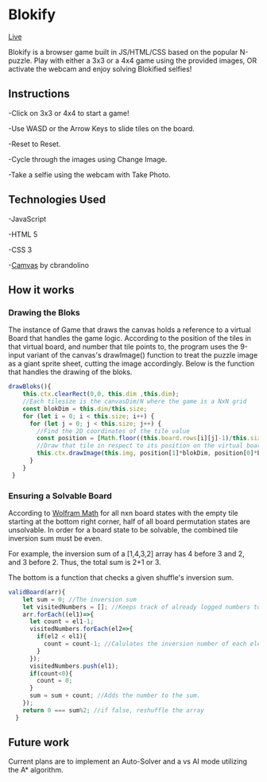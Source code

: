# Blokify

[Live](https://mzril.github.io/Blokify/)

Blokify is a browser game built in JS/HTML/CSS based on the popular N-puzzle. Play with either a 3x3 or a 4x4 game using the provided images, OR activate the webcam and enjoy solving Blokified selfies!

## Instructions

-Click on 3x3 or 4x4 to start a game!

-Use WASD or the Arrow Keys to slide tiles on the board.

-Reset to Reset.

-Cycle through the images using Change Image.

-Take a selfie using the webcam with Take Photo.



## Technologies Used

-JavaScript

-HTML 5

-CSS 3 

-[Camvas](https://github.com/cbrandolino/camvas) by cbrandolino

## How it works

### Drawing the Bloks

The instance of Game that draws the canvas holds a reference to a virtual Board that handles the game logic. 
According to the position of the tiles in that virtual board, and number that tile points to, the program uses the 9-input variant of the canvas's drawImage() function to treat the puzzle image as a giant sprite sheet, cutting the image accordingly.
Below is the function that handles the drawing of the bloks.

```javascript
drawBloks(){
    this.ctx.clearRect(0,0, this.dim ,this.dim);
    //Each tilesize is the canvasDim/N where the game is a NxN grid
    const blokDim = this.dim/this.size;
    for (let i = 0; i < this.size; i++) {
      for (let j = 0; j < this.size; j++) {
        //Find the 2D coordinates of the tile value
        const position = [Math.floor((this.board.rows[i][j]-1)/this.size), (this.board.rows[i][j]-1)%this.size];
        //Draw that tile in respect to its position on the virtual board
        this.ctx.drawImage(this.img, position[1]*blokDim, position[0]*blokDim, blokDim, blokDim, j*blokDim, i*blokDim, blokDim, blokDim);
      }
    }
 }
```

### Ensuring a Solvable Board

According to [Wolfram Math](http://mathworld.wolfram.com/15Puzzle.html) for all nxn board states with the empty tile starting at the bottom right corner, half of all board permutation states are unsolvable.
In order for a board state to be solvable, the combined tile inversion sum must be even. 

For example, the inversion sum of a [1,4,3,2] array has 4 before 3 and 2, and 3 before 2. Thus, the total sum is 2+1 or 3.

The bottom is a function that checks a given shuffle's inversion sum.
```javascript
validBoard(arr){
    let sum = 0; //The inversion sum
    let visitedNumbers = []; //Keeps track of already logged numbers to calculate each number's inversion
    arr.forEach((el1)=>{
      let count = el1-1;
      visitedNumbers.forEach(el2=>{
        if(el2 < el1){
          count = count-1; //Calulates the inversion number of each element
        }
      });
      visitedNumbers.push(el1);
      if(count<0){
        count = 0;
      }
      sum = sum + count; //Adds the number to the sum.
    });
    return 0 === sum%2; //if false, reshuffle the array
  }
```

## Future work

Current plans are to implement an Auto-Solver and a vs AI mode utilizing the A* algorithm.
